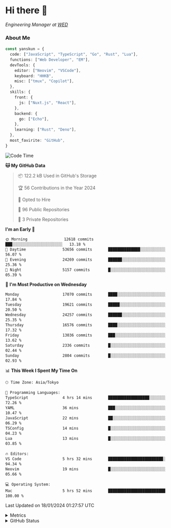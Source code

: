 # Hi there&nbsp;:wave:

<!-- ![Alt text](https://spotify-recently-played-readme.vercel.app/api?user=31kynbuubkiu3r4qh4hjuaglhfay) -->

_Engineering Manager at [WED](https://github.com/wedinc)_

### About Me

```ts
const yanskun = {
  code: ["JavaScript", "TypeScript", "Go", "Rust", "Lua"],
  functions: ["Web Developer", "EM"],
  devTools: {
    editor: ["Neovim", "VSCode"],
    keyboard: "HHKB",
    misc: ["tmux", "Copilot"],
  },
  skills: {
    front: {
      js: ["Nuxt.js", "React"],
    },
    backend: {
      go: ["Echo"],
    },
    learning: ["Rust", "Deno"],
  },
  most_favirite: "GitHub",
}
```

<!--START_SECTION:waka-->
![Code Time](http://img.shields.io/badge/Code%20Time-652%20hrs%2024%20mins-blue)

**🐱 My GitHub Data** 

> 📦 122.2 kB Used in GitHub's Storage 
 > 
> 🏆 56 Contributions in the Year 2024
 > 
> 💼 Opted to Hire
 > 
> 📜 96 Public Repositories 
 > 
> 🔑 3 Private Repositories 
 > 
**I'm an Early 🐤** 

```text
🌞 Morning                12618 commits       ███░░░░░░░░░░░░░░░░░░░░░░   13.18 % 
🌆 Daytime                53656 commits       ██████████████░░░░░░░░░░░   56.07 % 
🌃 Evening                24269 commits       ██████░░░░░░░░░░░░░░░░░░░   25.36 % 
🌙 Night                  5157 commits        █░░░░░░░░░░░░░░░░░░░░░░░░   05.39 % 
```
📅 **I'm Most Productive on Wednesday** 

```text
Monday                   17070 commits       ████░░░░░░░░░░░░░░░░░░░░░   17.84 % 
Tuesday                  19621 commits       █████░░░░░░░░░░░░░░░░░░░░   20.50 % 
Wednesday                24257 commits       ██████░░░░░░░░░░░░░░░░░░░   25.35 % 
Thursday                 16576 commits       ████░░░░░░░░░░░░░░░░░░░░░   17.32 % 
Friday                   13036 commits       ███░░░░░░░░░░░░░░░░░░░░░░   13.62 % 
Saturday                 2336 commits        █░░░░░░░░░░░░░░░░░░░░░░░░   02.44 % 
Sunday                   2804 commits        █░░░░░░░░░░░░░░░░░░░░░░░░   02.93 % 
```


📊 **This Week I Spent My Time On** 

```text
🕑︎ Time Zone: Asia/Tokyo

💬 Programming Languages: 
TypeScript               4 hrs 14 mins       ██████████████████░░░░░░░   72.26 % 
YAML                     36 mins             ███░░░░░░░░░░░░░░░░░░░░░░   10.47 % 
JavaScript               22 mins             ██░░░░░░░░░░░░░░░░░░░░░░░   06.29 % 
TSConfig                 14 mins             █░░░░░░░░░░░░░░░░░░░░░░░░   04.23 % 
Lua                      13 mins             █░░░░░░░░░░░░░░░░░░░░░░░░   03.85 % 

🔥 Editors: 
VS Code                  5 hrs 32 mins       ████████████████████████░   94.34 % 
Neovim                   19 mins             █░░░░░░░░░░░░░░░░░░░░░░░░   05.66 % 

💻 Operating System: 
Mac                      5 hrs 52 mins       █████████████████████████   100.00 % 
```


 Last Updated on 18/01/2024 01:27:57 UTC
<!--END_SECTION:waka-->

<details>
  <summary>Metrics</summary>
  <img src="https://github.com/yanskun/yanskun/blob/main/github-metrics.svg" alt="Metrics">
</details>

<details>
  <summary>GitHub Status</summary>
  <picture>
    <source media="(prefers-color-scheme: dark)" srcset="https://raw.githubusercontent.com/yanskun/yanskun/master/profile-summary-card-output/nord_dark/0-profile-details.svg">
   <img src="https://raw.githubusercontent.com/yanskun/yanskun/master/profile-summary-card-output/default/0-profile-details.svg">
  </picture>
  <br>
  <picture>
    <source media="(prefers-color-scheme: dark)" srcset="https://raw.githubusercontent.com/yanskun/yanskun/master/profile-summary-card-output/nord_dark/1-repos-per-language.svg">
   <img src="https://raw.githubusercontent.com/yanskun/yanskun/master/profile-summary-card-output/default/1-repos-per-language.svg">
  </picture>
  <picture>
    <source media="(prefers-color-scheme: dark)" srcset="https://raw.githubusercontent.com/yanskun/yanskun/master/profile-summary-card-output/nord_dark/2-most-commit-language.svg">
   <img src="https://raw.githubusercontent.com/yanskun/yanskun/master/profile-summary-card-output/default/2-most-commit-language.svg">
  </picture>
  <br>
  <picture>
    <source media="(prefers-color-scheme: dark)" srcset="https://raw.githubusercontent.com/yanskun/yanskun/master/profile-summary-card-output/nord_dark/3-stats.svg">
   <img src="https://raw.githubusercontent.com/yanskun/yanskun/master/profile-summary-card-output/default/3-stats.svg">
  </picture>
  <picture>
    <source media="(prefers-color-scheme: dark)" srcset="https://raw.githubusercontent.com/yanskun/yanskun/master/profile-summary-card-output/nord_dark/4-productive-time.svg">
   <img src="https://raw.githubusercontent.com/yanskun/yanskun/master/profile-summary-card-output/default/4-productive-time.svg">
  </picture>
</details>
